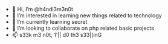 - 👋 Hi, I’m @h4ndl3m3n0t
- 👀 I’m interested in learning new things related to technology
- 🌱 I’m currently learning secret
- 💞️ I’m looking to collaborate on php related basic projects
- 📫 s33k m3 n0t, 1'|| d0 th3 s33|(inG

<!---
h4ndl3m3n0t/h4ndl3m3n0t is a ✨ special ✨ repository because its `README.md` (this file) appears on your GitHub profile.
You can click the Preview link to take a look at your changes.
--->
